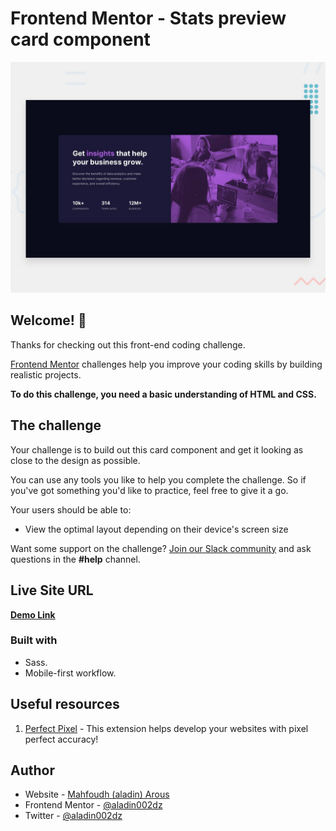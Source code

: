 # Frontend Mentor - Stats preview card component

![Design preview for the Stats preview card component coding challenge](./design/desktop-preview.jpg)

## Welcome! 👋

Thanks for checking out this front-end coding challenge.

[Frontend Mentor](https://www.frontendmentor.io) challenges help you improve your coding skills by building realistic projects.

**To do this challenge, you need a basic understanding of HTML and CSS.**

## The challenge

Your challenge is to build out this card component and get it looking as close to the design as possible.

You can use any tools you like to help you complete the challenge. So if you've got something you'd like to practice, feel free to give it a go.

Your users should be able to:

- View the optimal layout depending on their device's screen size

Want some support on the challenge? [Join our Slack community](https://www.frontendmentor.io/slack) and ask questions in the **#help** channel.

## Live Site URL

**[Demo Link](https://aladin002dz.github.io/ui-challenges/v2/11-stats-preview-card/)**

### Built with

- Sass.
- Mobile-first workflow.

## Useful resources

1. [Perfect Pixel](https://chrome.google.com/webstore/detail/perfectpixel-by-welldonec/dkaagdgjmgdmbnecmcefdhjekcoceebi) - This extension helps develop your websites with pixel perfect accuracy!

## Author

- Website - [Mahfoudh (aladin) Arous](https://aladin002dz.github.io/)
- Frontend Mentor - [@aladin002dz](https://www.frontendmentor.io/profile/aladin002dz)
- Twitter - [@aladin002dz](https://twitter.com/aladin002dz)
